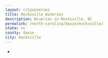 ```yaml
---
layout: citywineries
title: Mocksville Wineries
description: Wineries in Mocksville, NC
permalink: /north-carolina/davie/mocksville/
state: nc
county: davie
city: mocksville
---
```

-
